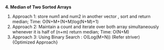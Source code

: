 **4. Median of Two Sorted Arrays**
1. Approach 1: store num1 and num2 in another vector , sort  and return median; Time: O(N+M+(N+M)log(N+M)+1)
2. Approach 2: Maintain a count and iterate over both array simultaneously whenever it is half of (n+m) return median; Time: O(N+M)
3. Approach 3: Using Binary Search : O(Log(M+N)) (Refer striver) {Optimized Approach}